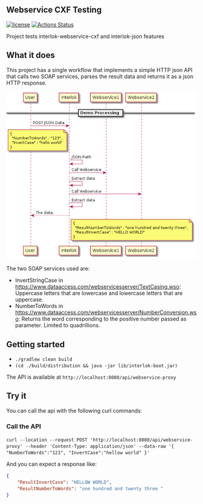 ## Webservice CXF Testing

[![license](https://img.shields.io/github/license/interlok-testing/testing_webservice_cxf.svg)](https://github.com/interlok-testing/testing_webservice_cxf/blob/develop/LICENSE)
[![Actions Status](https://github.com/interlok-testing/testing_webservice_cxf/actions/workflows/gradle-build.yml/badge.svg)](https://github.com/interlok-testing/testing_webservice_cxf/actions/workflows/gradle-build.yml)

Project tests interlok-webservice-cxf and interlok-json features

## What it does

This project has a single workflow that implements a simple HTTP json API that calls two SOAP services, parses the result data and returns it as a json HTTP response.

![Webservice CXF Diagram](/webservice-cxf-diagram.png "Webservice CXF Diagram")

The two SOAP services used are:

* InvertStringCase in https://www.dataaccess.com/webservicesserver/TextCasing.wso: Uppercase letters that are lowercase and lowercase letters that are uppercase.
* NumberToWords in https://www.dataaccess.com/webservicesserver/NumberConversion.wso: Returns the word corresponding to the positive number passed as parameter. Limited to quadrillions.

## Getting started

* `./gradlew clean build`
* `(cd ./build/distribution && java -jar lib/interlok-boot.jar)`

The API is available at `http://localhost:8080/api/webservice-proxy`

## Try it

You can call the api with the following curl commands:

### Call the API

`curl --location --request POST 'http://localhost:8080/api/webservice-proxy' --header 'Content-Type: application/json' --data-raw '{ "NumberToWords":"123", "InvertCase":"hellow world" }'`

And you can expect a response like:

```json
{
    "ResultInvertCase": "HELLOW WORLD",
    "ResultNumberToWords": "one hundred and twenty three "
}
```
